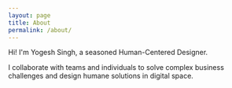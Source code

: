 ```yaml
---
layout: page
title: About
permalink: /about/
---
```

Hi! I'm Yogesh Singh, a seasoned Human-Centered Designer.

I collaborate with teams and individuals to solve complex business challenges and design humane solutions in digital space.
